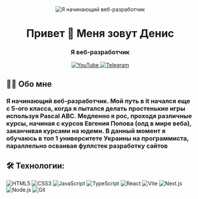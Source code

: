 <div align="center">
  <img src="https://user-images.githubusercontent.com/74038190/225813708-98b745f2-7d22-48cf-9150-083f1b00d6c9.gif" alt="Я начинающий веб-разработчик"/>
  <h1>Привет 👋 Меня зовут Денис</h1>
  <h3>Я веб-разработчик</h3>
   <a href="https://www.youtube.com/channel/UCwwqMgHKAgE7Wi8VEzdWM0Q" target="_blank">
    <img src="https://img.shields.io/badge/YouTube-red?style=for-the-badge&logo=youtube&logoColor=white" alt="YouTube">
  </a>
  <a href="https://t.me/Stenford" target="_blank">
    <img src="https://img.shields.io/badge/Telegram-blue?style=for-the-badge&logo=telegram&logoColor=white" alt="Telegram">
  </a>

  <div align="left">
    <h2>👩‍💻 Обо мне</h2>
    <h3>Я начинающий  веб-разработчик. Мой путь в it начался еще с 5-ого класса, когда я пытался делать простенькие игры используя Pascal ABC. Медленно я рос, проходя различные курсы, начиная с курсов Евгения Попова (олд в мире веба), заканчивая курсами на юдеми. В данный момент я обучаюсь в топ 1 университете Украины на программиста, параллельно осваивая фуллстек разработку сайтов</h3>
    
  <h2>🛠 Технологии:</h2>
   <img src="https://img.shields.io/badge/HTML5-E34F26?style=for-the-badge&logo=html5&logoColor=white" alt="HTML5">
  <img src="https://img.shields.io/badge/CSS3-1572B6?style=for-the-badge&logo=css3&logoColor=white" alt="CSS3">
  <img src="https://img.shields.io/badge/JavaScript-F7DF1E?style=for-the-badge&logo=javascript&logoColor=black" alt="JavaScript">
  <img src="https://img.shields.io/badge/TypeScript-3178C6?style=for-the-badge&logo=typescript&logoColor=white" alt="TypeScript">
  <img src="https://img.shields.io/badge/React-20232A?style=for-the-badge&logo=react&logoColor=61DAFB" alt="React">
  <img src="https://img.shields.io/badge/Vite-646CFF?style=for-the-badge&logo=vite&logoColor=white" alt="Vite">
  <img src="https://img.shields.io/badge/Next.js-000000?style=for-the-badge&logo=nextdotjs&logoColor=white" alt="Next.js">
  <img src="https://img.shields.io/badge/Node.js-339933?style=for-the-badge&logo=nodedotjs&logoColor=white" alt="Node.js">
  <img src="https://img.shields.io/badge/Git-F05032?style=for-the-badge&logo=git&logoColor=white" alt="Git">
  </div>

</div>
